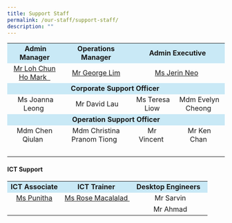 ```yaml
---
title: Support Staff
permalink: /our-staff/support-staff/
description: ""
---
```

<table>
<tbody>
<tr>
<td style="text-align: center;" bgcolor="#c9e9f6">&nbsp;<b>Admin Manager</b><br>
</td>
<td style="text-align: center;" bgcolor="#c9e9f6"><b>Operations Manager</b>
</td>
<td style="text-align: center;" colspan="2" bgcolor="#c9e9f6"><b>Admin Executive</b>
 <br>
</td>

</tr>
<tr>
<td style="text-align: center;"><a target="" href="mailto:mark_loh@schools.gov.sg">Mr Loh Chun Ho Mark&nbsp;&nbsp;</a><br>
</td>
<td style="text-align: center;"><a target="" href="mailto:lim_soon_mong@moe.edu.sg">Mr George Lim</a>
</td>
<td style="text-align: center;" colspan="2"><a target="" href="mailto:neo_li_lee@moe.edu.sg">Ms Jerin Neo</a>&nbsp;</td>

</tr>
<tr>
<td style="text-align: center;" colspan="4" bgcolor="#c9e9f6"><b>Corporate Support Officer&nbsp;</b>
</td>
</tr>
<tr><td style="text-align: center;">&nbsp;Ms Joanna Leong&nbsp;</td><td style="text-align: center;">&nbsp;Mr David Lau</td><td style="text-align: center;">&nbsp;Ms Teresa Liow</td><td style="text-align: center;">Mdm Evelyn Cheong&nbsp;</td></tr>
<tr>
<td style="text-align: center;" colspan="4" bgcolor="#c9e9f6"><b>Operation Support Officer</b>
</td>
</tr>
<tr><td style="text-align: center;">Mdm Chen Qiulan&nbsp;&nbsp;</td><td style="text-align: center;">Mdm Christina Pranom Tiong&nbsp;&nbsp;</td><td style="text-align: center;">Mr Vincent&nbsp;</td><td style="text-align: center;">Mr Ken Chan&nbsp;</td></tr>

<tr>
<td style="text-align: center;" colspan="4"><br></td>
</tr>
</tbody>
</table>
<h4><strong>ICT Support</strong></h4>
<table>
<tbody>
<tr>
<td style="text-align: center;" bgcolor="#c9e9f6"><b>ICT Associate</b>
</td>
<td style="text-align: center;" bgcolor="#c9e9f6"><b>ICT Trainer</b>&nbsp;
</td>
<td style="text-align: center;" bgcolor="#c9e9f6"><b>Desktop Engineers</b>&nbsp;&nbsp;</td>
</tr>
<tr>
<td style="text-align: center;"><a target="" href="mailto:soundara_rajan_punitha_selvi@moe.edu.sg">Ms Punitha</a>
</td>
<td style="text-align: center;"><a target="" href="mailto:rose_anne_perez_macalalad@moe.edu.sg">Ms Rose Macalalad&nbsp;</a>
</td>
<td style="text-align: center;">Mr Sarvin</td>
</tr>
<tr>
<td>
</td>
<td>
</td>
<td style="text-align: center;">Mr Ahmad</td>
</tr>
</tbody>
</table>